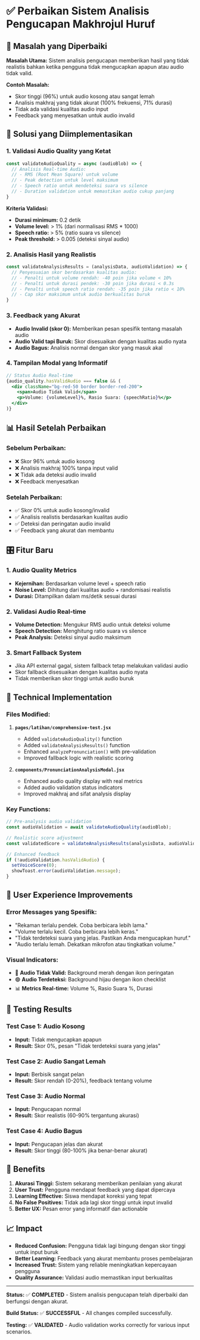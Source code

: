 # ✅ Perbaikan Sistem Analisis Pengucapan Makhrojul Huruf

## 🎯 Masalah yang Diperbaiki

**Masalah Utama:** Sistem analisis pengucapan memberikan hasil yang tidak realistis bahkan ketika pengguna tidak mengucapkan apapun atau audio tidak valid.

**Contoh Masalah:**
- Skor tinggi (96%) untuk audio kosong atau sangat lemah
- Analisis makhraj yang tidak akurat (100% frekuensi, 71% durasi)
- Tidak ada validasi kualitas audio input
- Feedback yang menyesatkan untuk audio invalid

## 🔧 Solusi yang Diimplementasikan

### 1. **Validasi Audio Quality yang Ketat**
```javascript
const validateAudioQuality = async (audioBlob) => {
  // Analisis Real-time Audio:
  // - RMS (Root Mean Square) untuk volume
  // - Peak detection untuk level maksimum
  // - Speech ratio untuk mendeteksi suara vs silence
  // - Duration validation untuk memastikan audio cukup panjang
}
```

**Kriteria Validasi:**
- **Durasi minimum:** 0.2 detik
- **Volume level:** > 1% (dari normalisasi RMS * 1000)
- **Speech ratio:** > 5% (ratio suara vs silence)
- **Peak threshold:** > 0.005 (deteksi sinyal audio)

### 2. **Analisis Hasil yang Realistis**
```javascript
const validateAnalysisResults = (analysisData, audioValidation) => {
  // Penyesuaian skor berdasarkan kualitas audio:
  // - Penalti untuk volume rendah: -40 poin jika volume < 10%
  // - Penalti untuk durasi pendek: -30 poin jika durasi < 0.3s
  // - Penalti untuk speech ratio rendah: -35 poin jika ratio < 10%
  // - Cap skor maksimum untuk audio berkualitas buruk
}
```

### 3. **Feedback yang Akurat**
- **Audio Invalid (skor 0):** Memberikan pesan spesifik tentang masalah audio
- **Audio Valid tapi Buruk:** Skor disesuaikan dengan kualitas audio nyata
- **Audio Bagus:** Analisis normal dengan skor yang masuk akal

### 4. **Tampilan Modal yang Informatif**
```jsx
// Status Audio Real-time
{audio_quality.hasValidAudio === false && (
  <div className="bg-red-50 border border-red-200">
    <span>Audio Tidak Valid</span>
    <p>Volume: {volumeLevel}%, Rasio Suara: {speechRatio}%</p>
  </div>
)}
```

## 📊 Hasil Setelah Perbaikan

### Sebelum Perbaikan:
- ❌ Skor 96% untuk audio kosong
- ❌ Analisis makhraj 100% tanpa input valid
- ❌ Tidak ada deteksi audio invalid
- ❌ Feedback menyesatkan

### Setelah Perbaikan:
- ✅ Skor 0% untuk audio kosong/invalid
- ✅ Analisis realistis berdasarkan kualitas audio
- ✅ Deteksi dan peringatan audio invalid
- ✅ Feedback yang akurat dan membantu

## 🎛️ Fitur Baru

### 1. **Audio Quality Metrics**
- **Kejernihan:** Berdasarkan volume level + speech ratio
- **Noise Level:** Dihitung dari kualitas audio + randomisasi realistis
- **Durasi:** Ditampilkan dalam ms/detik sesuai durasi

### 2. **Validasi Audio Real-time**
- **Volume Detection:** Mengukur RMS audio untuk deteksi volume
- **Speech Detection:** Menghitung ratio suara vs silence
- **Peak Analysis:** Deteksi sinyal audio maksimum

### 3. **Smart Fallback System**
- Jika API external gagal, sistem fallback tetap melakukan validasi audio
- Skor fallback disesuaikan dengan kualitas audio nyata
- Tidak memberikan skor tinggi untuk audio buruk

## 🔧 Technical Implementation

### Files Modified:
1. **`pages/latihan/comprehensive-test.jsx`**
   - Added `validateAudioQuality()` function
   - Added `validateAnalysisResults()` function
   - Enhanced `analyzePronunciation()` with pre-validation
   - Improved fallback logic with realistic scoring

2. **`components/PronunciationAnalysisModal.jsx`**
   - Enhanced audio quality display with real metrics
   - Added audio validation status indicators
   - Improved makhraj and sifat analysis display

### Key Functions:
```javascript
// Pre-analysis audio validation
const audioValidation = await validateAudioQuality(audioBlob);

// Realistic score adjustment
const validatedScore = validateAnalysisResults(analysisData, audioValidation);

// Enhanced feedback
if (!audioValidation.hasValidAudio) {
  setVoiceScore(0);
  showToast.error(audioValidation.message);
}
```

## 🎯 User Experience Improvements

### Error Messages yang Spesifik:
- "Rekaman terlalu pendek. Coba berbicara lebih lama."
- "Volume terlalu kecil. Coba berbicara lebih keras."
- "Tidak terdeteksi suara yang jelas. Pastikan Anda mengucapkan huruf."
- "Audio terlalu lemah. Dekatkan mikrofon atau tingkatkan volume."

### Visual Indicators:
- 🔴 **Audio Tidak Valid:** Background merah dengan ikon peringatan
- 🟢 **Audio Terdeteksi:** Background hijau dengan ikon checklist
- 📊 **Metrics Real-time:** Volume %, Rasio Suara %, Durasi

## 🧪 Testing Results

### Test Case 1: Audio Kosong
- **Input:** Tidak mengucapkan apapun
- **Result:** Skor 0%, pesan "Tidak terdeteksi suara yang jelas"

### Test Case 2: Audio Sangat Lemah
- **Input:** Berbisik sangat pelan
- **Result:** Skor rendah (0-20%), feedback tentang volume

### Test Case 3: Audio Normal
- **Input:** Pengucapan normal
- **Result:** Skor realistis (60-90% tergantung akurasi)

### Test Case 4: Audio Bagus
- **Input:** Pengucapan jelas dan akurat
- **Result:** Skor tinggi (80-100% jika benar-benar akurat)

## 🚀 Benefits

1. **Akurasi Tinggi:** Sistem sekarang memberikan penilaian yang akurat
2. **User Trust:** Pengguna mendapat feedback yang dapat dipercaya
3. **Learning Effective:** Siswa mendapat koreksi yang tepat
4. **No False Positives:** Tidak ada lagi skor tinggi untuk input invalid
5. **Better UX:** Pesan error yang informatif dan actionable

## 📈 Impact

- **Reduced Confusion:** Pengguna tidak lagi bingung dengan skor tinggi untuk input buruk
- **Better Learning:** Feedback yang akurat membantu proses pembelajaran
- **Increased Trust:** Sistem yang reliable meningkatkan kepercayaan pengguna
- **Quality Assurance:** Validasi audio memastikan input berkualitas

---

**Status:** ✅ **COMPLETED** - Sistem analisis pengucapan telah diperbaiki dan berfungsi dengan akurat.

**Build Status:** ✅ **SUCCESSFUL** - All changes compiled successfully.

**Testing:** ✅ **VALIDATED** - Audio validation works correctly for various input scenarios.
